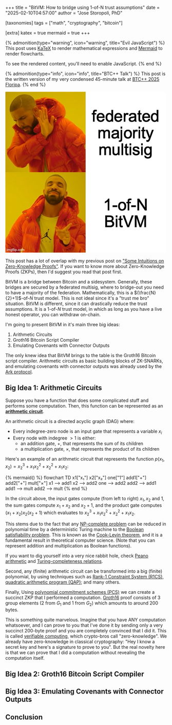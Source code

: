 +++
title = "BitVM: How to bridge using 1-of-N trust assumptions"
date = "2025-02-10T04:57:00"
author = "Jose Storopoli, PhD"

[taxonomies]
tags = ["math", "cryptography", "bitcoin"]

[extra]
katex = true
mermaid = true
+++

{% admonition(type="warning", icon="warning", title="Evil JavaScript") %}
This post uses [KaTeX](https://katex.org/) to render mathematical expressions
and [Mermaid](https://mermaid.js.org) to render flowcharts.

To see the rendered content, you'll need to enable JavaScript.
{% end %}

{% admonition(type="info", icon="info", title="BTC++ Talk") %}
This post is the written version of my very condensed 45-minute talk
at [BTC++ 2025 Floripa](https://btcpp.dev/conf/floripa).
{% end %}

![BitVM Meme](bitvm.jpg)

This post has a lot of overlap with my previous post on
["Some Intuitions on Zero-Knowledge Proofs"](@/blog/2024-06-08-zkp/index.md).
If you want to know more about Zero-Knowledge Proofs (ZKPs),
then I'd suggest you read that post first.

BitVM is a bridge between Bitcoin and a sidesystem.
Generally, these bridges are secured by a federated multisig,
where to bridge-out you need to have a majority of the federation.
Mathematically, this is a $(\frac{N}{2}+1)$-of-$N$ trust model.
This is not ideal since it's a "trust me bro" situation.
BitVM is different, since it can drastically reduce the trust assumptions.
It is a $1$-of-$N$ trust model, in which as long as you have a live honest operator,
you can withdraw on-chain.

I'm going to present BitVM in it's main three big ideas:

1. Arithmetic Circuits
2. Groth16 Bitcoin Script Compiler
3. Emulating Covenants with Connector Outputs

The only knew idea that BitVM brings to the table is the Groth16 Bitcoin script compiler.
Arithmetic circuits as basic building blocks of ZK-SNARKs,
and emulating covenants with connector outputs was already used by the
[Ark protocol](https://ark-protocol.org/).

## Big Idea 1: Arithmetic Circuits

Suppose you have a function that does some complicated stuff and performs some computation.
Then, this function can be represented as an [**arithmetic circuit**](https://en.wikipedia.org/wiki/Arithmetic_circuit).

An arithmetic circuit is a directed acyclic graph (DAG) where:

- Every indegree-zero node is an input gate that represents a variable $x_i$
- Every node with indegree $>1$ is either:
  - an addition gate, $+$, that represents the sum of its children
  - a multiplication gate, $\times$, that represents the product of its children

Here's an example of an arithmetic circuit that represents the function
$p(x_1, x_2) = x_2^3 + x_1 x_2^2 + x_2^2 + x_1 x_2$:

{% mermaid() %}
flowchart TD
x1["x₁"]
x2["x₂"]
one["1"]
add1["\+"]
add2["\+"]
mult["×"]
x1 --> add1
x2 --> add2
one --> add2
add2 --> add1
add1 --> mult
add2 --> mult
{% end %}

In the circuit above, the input gates compute (from left to right)
$x_{1},x_{2}$ and $1$,
the sum gates compute $x_{1}+x_{2}$
and $x_{2}+1$,
and the product gate computes $(x_{1}+x_{2})x_{2}(x_{2}+1)$
which evaluates to $x_{2}^{3}+x_{1}x_{2}^{2}+x_{2}^{2}+x_{1}x_{2}$.

This stems due to the fact that any [NP-complete problem](<https://en.wikipedia.org/wiki/NP_(complexity)>)
can be reduced in polynomial time by a deterministic Turing machine to
the [Boolean satisfiability problem](https://en.wikipedia.org/wiki/Boolean_satisfiability_problem).
This is known as the [Cook-Levin theorem](https://en.wikipedia.org/wiki/Cook–Levin_theorem),
and it is a fundamental result in theoretical computer science.
(Note that you can represent addition and multiplication as Boolean functions).

If you want to dig yourself into a very nice rabbit hole,
check [Peano arithmetic](https://en.wikipedia.org/wiki/Peano_axioms)
and [Turing-completeness relations](https://en.wikipedia.org/wiki/Turing_completeness).

Second, any (finite) arithmetic circuit can be transformed into a big (finite) polynomial,
by using techniques such as
[Rank-1 Constraint System (R1CS), quadratic arithmetic program (QAP)](https://alinush.github.io/qap-r1cs);
and many others.

Finally, Using [polynomial commitment schemes (PCS)](https://en.wikipedia.org/wiki/Commitment_scheme#KZG_commitment)
we can create a succinct ZKP that I performed a computation.
[Groth16](https://alinush.github.io/groth16) proof consists of 3 group elements
(2 from $G_1$ and 1 from $G_2$) which amounts to around 200 bytes.

This is something quite marvelous.
Imagine that you have ANY computation whatsoever,
and I can prove to you that I've done it
by sending only a very succinct 200-byte proof
and you are completely convinced that I did it.
This is called [verifiable computing](https://en.wikipedia.org/wiki/Verifiable_computing),
which crypto-bros call "zero-knowledge".
We already have zero-knowledge in classical cryptography:
"Hey I know a secret key and here's a signature to prove to you".
But the real novelty here is that we can prove that I did a computation
without revealing the computation itself.

## Big Idea 2: Groth16 Bitcoin Script Compiler

## Big Idea 3: Emulating Covenants with Connector Outputs

## Conclusion

